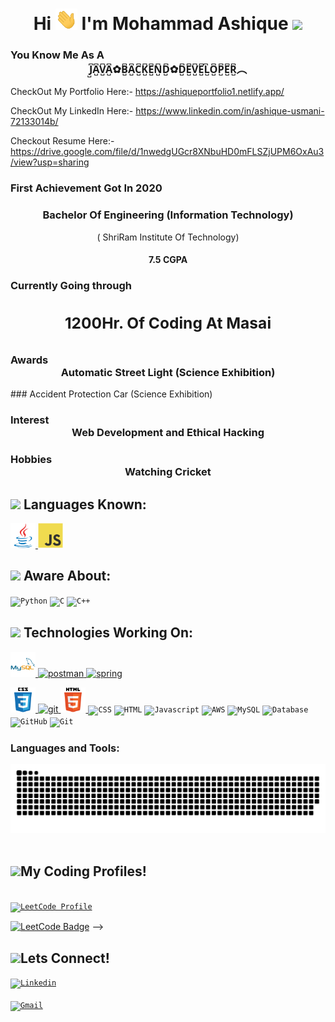 <h1 align="center">
    Hi
    <img src="https://raw.githubusercontent.com/ABSphreak/ABSphreak/master/gifs/Hi.gif" width="35">
    I'm Mohammad Ashique
    <img src="https://camo.githubusercontent.com/d3359cb00ab0b5ed8f2e1fe3fceb4fbaf3b614340f8c0db99c17b9f50b351770/68747470733a2f2f656d6f6a69732e736c61636b6d6f6a69732e636f6d2f656d6f6a69732f696d616765732f313533313834393433302f343234362f626c6f622d73756e676c61737365732e6769663f31353331383439343330" width="35">
</h1>


### You Know Me As A <div align="center"> J̺͆A̺͆V̺͆A̺͆✿B̺͆A̺͆C̺͆K̺͆E̺͆N̺͆D̺͆✿D̺͆E̺͆V̺͆E̺͆L̺͆O̺͆P̺͆E̺͆R̺͆︵</div>

CheckOut My Portfolio Here:-  https://ashiqueportfolio1.netlify.app/ <br>

CheckOut My LinkedIn Here:-  https://www.linkedin.com/in/ashique-usmani-72133014b/

Checkout Resume Here:- https://drive.google.com/file/d/1nwedgUGcr8XNbuHD0mFLSZjUPM6OxAu3/view?usp=sharing

### First Achievement Got In 2020 
<div align="center"> <h3>Bachelor Of Engineering (Information Technology) </div>
<div align="center">( ShriRam Institute Of Technology) </div>
<div align="center"><h4>7.5 CGPA <h4></div>
                                                                    
                                                                    
### Currently Going through <div align="center"> <h2> 1200Hr. Of Coding At Masai <h2></div>

### Awards  <div align="center"><span> Automatic Street Light (Science Exhibition)</span> 
###<span align="center" > Accident Protection Car (Science Exhibition)</span> 
</div>

### Interest   <div align="center">  Web Development and Ethical Hacking </div>

### Hobbies  <div align="center">  Watching Cricket</div>

## <img src="https://media.giphy.com/media/QssGEmpkyEOhBCb7e1/giphy.gif" width="42px"> Languages Known:

<a href="https://www.java.com" target="_blank" rel="noreferrer"> <img src="https://raw.githubusercontent.com/devicons/devicon/master/icons/java/java-original.svg" alt="java" width="40" height="40"/> </a>
<a href="https://developer.mozilla.org/en-US/docs/Web/JavaScript" target="_blank" rel="noreferrer"> <img src="https://raw.githubusercontent.com/devicons/devicon/master/icons/javascript/javascript-original.svg" alt="javascript" width="40" height="40"/> </a> 
                                                           
## <img src="https://media.giphy.com/media/QssGEmpkyEOhBCb7e1/giphy.gif" width="42px"> Aware About:
 <code><img width="40px" src="https://img.icons8.com/color/4x/000000/python.png" title="Python"/></code>
            <code><img width="40px" src="https://img.icons8.com/color/3x/c-programming.png" title="C"/></code>
<code><img width="40px" src="https://img.icons8.com/color/4x/c-plus-plus-logo.png" title="C++"/></code>


## <img src="https://media.giphy.com/media/QssGEmpkyEOhBCb7e1/giphy.gif" width="42px"> Technologies Working On:

 <a href="https://www.mysql.com/" target="_blank" rel="noreferrer"> <img src="https://raw.githubusercontent.com/devicons/devicon/master/icons/mysql/mysql-original-wordmark.svg" alt="mysql" width="40" height="40"/> </a> <a href="https://postman.com" target="_blank" rel="noreferrer"> <img src="https://www.vectorlogo.zone/logos/getpostman/getpostman-icon.svg" alt="postman" width="40" height="40"/> </a> <a href="https://spring.io/" target="_blank" rel="noreferrer"> <img src="https://www.vectorlogo.zone/logos/springio/springio-icon.svg" alt="spring" width="40" height="40"/> </a>
 <p align="left"> <a href="https://www.w3schools.com/css/" target="_blank" rel="noreferrer"> <img src="https://raw.githubusercontent.com/devicons/devicon/master/icons/css3/css3-original-wordmark.svg" alt="css3" width="40" height="40"/> </a> <a href="https://git-scm.com/" target="_blank" rel="noreferrer"> <img src="https://www.vectorlogo.zone/logos/git-scm/git-scm-icon.svg" alt="git" width="40" height="40"/> </a> <a href="https://www.w3.org/html/" target="_blank" rel="noreferrer"> <img src="https://raw.githubusercontent.com/devicons/devicon/master/icons/html5/html5-original-wordmark.svg" alt="html5" width="40" height="40"/> </a> 
<code><img width="40px" src="https://img.icons8.com/color/48/000000/css3.png" title="CSS"/></code>
<code><img width="40px" src="https://img.icons8.com/color/48/000000/html-5.png" title="HTML"/></code>
<code><img width="40px" src="https://img.icons8.com/color/48/000000/javascript--v1.png" title="Javascript"/></code>
<code><img width="40px" src="https://img.icons8.com/color/48/000000/amazon-web-services.png" title="AWS"/></code>
<code><img width="40px" src="https://img.icons8.com/ios/4x/00758f/mysql-logo.png" title="MySQL"/></code>
<code><img width="40px" src="https://img.icons8.com/dusk/64/000000/database-restore.png" title="Database"/></code>
<code><img width="40px" src="https://img.icons8.com/fluent/8x/github.png" title="GitHub"/></code>
<code><img width="40px" src="https://img.icons8.com/color/2x/git.png" title="Git"/></code>



<h3 align="left">Languages and Tools:</h3>

    
<div align="center">
  <a href="https://www.linkedin.com/in/ashique-usmani-72133014b/"> 
  <img  src="https://github.com/1999AZZAR/1999AZZAR/blob/main/resources/img/grid-snake.svg"
       alt="snake" /></a>
</div>


   
   
<br />
                 

## <img src="https://media.giphy.com/media/MIGbtLZoVjbl0bYbAd/giphy.gif" width="50px">My Coding Profiles!

<code> <a href="https://leetcode.com/DreamCoder123/"><img width="40px" src="https://img.icons8.com/external-tal-revivo-color-tal-revivo/96/000000/external-level-up-your-coding-skills-and-quickly-land-a-job-logo-color-tal-revivo.png" title="LeetCode Profile"/></a> </code>

<a href="https://leetcode.com/DreamCoder123">![LeetCode Badge](https://cp-logo.vercel.app/leetcode/DreamCoder123?logo=true)</a> -->
            

 

## <img src="https://media.giphy.com/media/KcnlGHBpnKnjZIuCMv/giphy.gif" width="50px">Lets Connect!
            
<code><a href="https://www.linkedin.com/in/ashique-usmani-72133014b/"><img width="45px" src="https://img.icons8.com/color/8x/000000/linkedin.png" title="Linkedin"/></a>      
<a href="mailto:mohammedashique127@gmail.com"><img width="43px" src="https://img.icons8.com/fluent/48/000000/gmail.png" title="Gmail"/></a></code>

<br>

